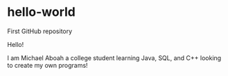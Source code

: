 # hello-world
First GitHub repository

Hello!

I am Michael Aboah a college student learning Java, SQL, and C++ looking to create my own programs!

